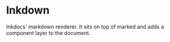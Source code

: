 # Inkdown

Inkdocs' markdown renderer. It sits on top of marked and adds a component layer to the document.
